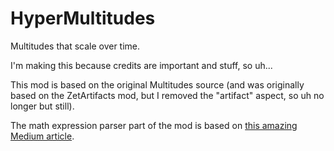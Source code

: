 # HyperMultitudes

Multitudes that scale over time.

I'm making this because credits are important and stuff, so uh...

This mod is based on the original Multitudes source (and was originally based on the ZetArtifacts mod, but I removed the "artifact" aspect, so uh no longer but still).

The math expression parser part of the mod is based on [this amazing Medium article](https://medium.com/@toptensoftware/writing-a-simple-math-expression-engine-in-c-d414de18d4ce).
